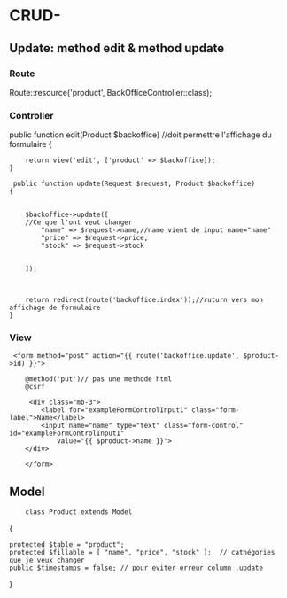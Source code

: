 # CRUD-

## Update: method edit & method update



### Route 



Route::resource('product', BackOfficeController::class);


### Controller



 public function edit(Product $backoffice)
 //doit permettre l'affichage du formulaire
    {

        return view('edit', ['product' => $backoffice]);
    }
    
     public function update(Request $request, Product $backoffice)
    {
    

        $backoffice->update([
        //Ce que l'ont veut changer
            "name" => $request->name,//name vient de input name="name"
            "price" => $request->price,
            "stock" => $request->stock
            
            
        ]);

        

        return redirect(route('backoffice.index'));//ruturn vers mon affichage de formulaire
    }
    
    
    
 ### View
    
    
    
     <form method="post" action="{{ route('backoffice.update', $product->id) }}">

        @method('put')// pas une methode html
        @csrf
        
         <div class="mb-3">
            <label for="exampleFormControlInput1" class="form-label">Name</label>
            <input name="name" type="text" class="form-control" id="exampleFormControlInput1"
                value="{{ $product->name }}">
        </div>
        
        </form>
        
        
        
## Model
        
        
        
        class Product extends Model
{
 

    protected $table = "product";
    protected $fillable = [ "name", "price", "stock" ];  // cathégories que je veux changer 
    public $timestamps = false; // pour eviter erreur column .update
}

        
        
    
    





